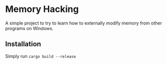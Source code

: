 # Memory Hacking
A simple project to try to learn how to externally modify memory from other programs on Windows.

## Installation
Simply run `cargo build --release`